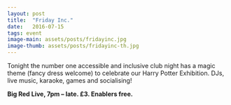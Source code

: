 ```yaml
---
layout: post
title:  "Friday Inc."
date:   2016-07-15
tags: event
image-main: assets/posts/fridayinc.jpg
image-thumb: assets/posts/fridayinc-th.jpg
---
```


Tonight the number one accessible and inclusive club night has a magic theme (fancy dress welcome) to celebrate our Harry Potter Exhibition. DJs, live music, karaoke, games and socialising!

**Big Red Live, 7pm – late. £3. Enablers free.**
